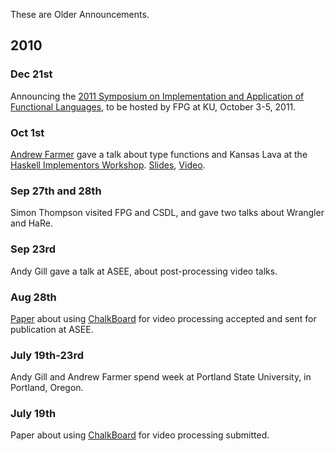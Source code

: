 These are Older Announcements.

2010
----

### Dec 21st

Announcing the [2011 Symposium on Implementation and Application of
Functional Languages](http://www.ittc.ku.edu/ifl2011), to be hosted by
FPG at KU, October 3-5, 2011.

### Oct 1st

[Andrew Farmer](/users/andrewfarmer) gave a talk about type functions and
Kansas Lava at the [Haskell Implementors
Workshop](http://haskell.org/haskellwiki/HaskellImplementorsWorkshop/2010).
[Slides](http://www.scribd.com/doc/38559736/kansaslava-hiw10),
[Video](http://www.vimeo.com/15571220).

### Sep 27th and 28th

Simon Thompson visited FPG and CSDL, and gave two talks about Wrangler
and HaRe.

### Sep 23rd

Andy Gill gave a talk at ASEE, about post-processing video talks.

### Aug 28th

[Paper](/node/63) about using [ChalkBoard](Tools/ChalkBoard)
for video processing accepted and sent for publication at ASEE.

### July 19th-23rd

Andy Gill and Andrew Farmer spend week at Portland State University, in
Portland, Oregon.

### July 19th

Paper about using [ChalkBoard](/Tools/ChalkBoard) for video processing
submitted.
